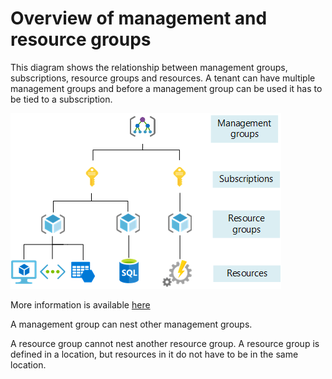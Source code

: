 # Overview of management and resource groups

This diagram shows the relationship between management groups, subscriptions, resource groups and resources. A tenant can have multiple management groups and before a management group can be used it has to be tied to a subscription.

![azureresourcegrp](https://github.com/2cloudyskies/azure/blob/main/azureresource.png)

More information is available [here](https://docs.microsoft.com/en-us/azure/cloud-adoption-framework/ready/azure-setup-guide/organize-resources)

A management group can nest other management groups. 

A resource group cannot nest another resource group. A resource group is defined in a location, but resources in it do not have to be in the same location.
